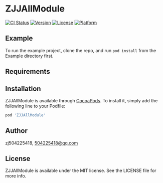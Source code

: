 # ZJJAllModule

[![CI Status](https://img.shields.io/travis/zj504225418/ZJJAllModule.svg?style=flat)](https://travis-ci.org/zj504225418/ZJJAllModule)
[![Version](https://img.shields.io/cocoapods/v/ZJJAllModule.svg?style=flat)](https://cocoapods.org/pods/ZJJAllModule)
[![License](https://img.shields.io/cocoapods/l/ZJJAllModule.svg?style=flat)](https://cocoapods.org/pods/ZJJAllModule)
[![Platform](https://img.shields.io/cocoapods/p/ZJJAllModule.svg?style=flat)](https://cocoapods.org/pods/ZJJAllModule)

## Example

To run the example project, clone the repo, and run `pod install` from the Example directory first.

## Requirements

## Installation

ZJJAllModule is available through [CocoaPods](https://cocoapods.org). To install
it, simply add the following line to your Podfile:

```ruby
pod 'ZJJAllModule'
```

## Author

zj504225418, 504225418@qq.com

## License

ZJJAllModule is available under the MIT license. See the LICENSE file for more info.
